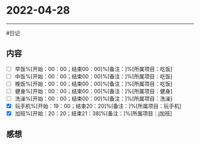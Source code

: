 # 2022-04-28 
---


#日记

## 内容
- [ ] 早饭%[开始：00：00；结束00：00]%[备注：]%[所属项目：吃饭]
- [ ] 中饭%[开始：00：00；结束00：00]%[备注：]%[所属项目：吃饭]
- [ ] 晚饭%[开始：00：00；结束00：00]%[备注：]%[所属项目：吃饭]
- [ ] 健身%[开始：00：00；结束00：00]%[备注：]%[所属项目：健身]
- [ ] 洗澡%[开始：00：00；结束00：00]%[备注：]%[所属项目：洗澡]
- [x] 玩手机%[开始：19：00；结束20：20]%[备注：]%[所属项目：玩手机]
- [x] 加班%[开始：20：20；结束21：38]%[备注：]%[所属项目：j加班]

## 感想 
